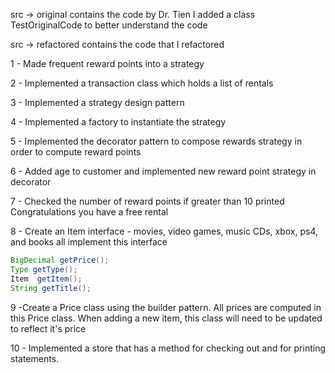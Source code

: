 src -> original
    contains the code by Dr. Tien
    I added a class TestOriginalCode
    to better understand the code

src -> refactored
    contains the code that I refactored

1 - Made frequent reward points into a strategy

2 - Implemented a transaction class which holds a list of rentals

3 - Implemented a strategy design pattern

4 - Implemented a factory to instantiate the strategy

5 - Implemented the decorator pattern to compose rewards strategy in order to compute reward points

6 - Added age to customer and implemented new reward point strategy in decorator

7 - Checked the number of reward points if greater than 10 printed Congratulations you have a free rental

8 - Create an Item interface - movies, video games, music CDs, xbox, ps4, and books all implement this interface
```java
BigDecimal getPrice();
Type getType();
Item  getItem();
String getTitle();
```
9 -Create a Price class using the builder pattern. All prices are computed in this Price class. When adding a new item, this class will need to be updated to reflect it's price

10 - Implemented a store that has a method for checking out and for printing statements.